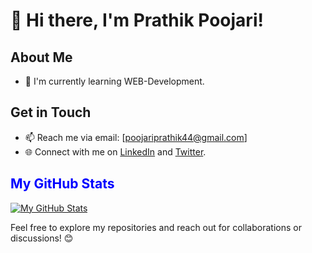 # 👋 Hi there, I'm Prathik Poojari! 

## About Me

- 🌱 I'm currently learning WEB-Development.
  

## Get in Touch
- 📫 Reach me via email: [poojariprathik44@gmail.com]
- 🌐 Connect with me on [LinkedIn](www.linkedin.com/in/poojariprathik44) and [Twitter](https://twitter.com/prathik_44).

## <span style="color:blue">My GitHub Stats</span>

[![My GitHub Stats](https://github-readme-stats.vercel.app/api?username=prathikpoojari&show_icons=true&theme=radical)](https://github.com/prathikpoojari)

Feel free to explore my repositories and reach out for collaborations or discussions! 😊
